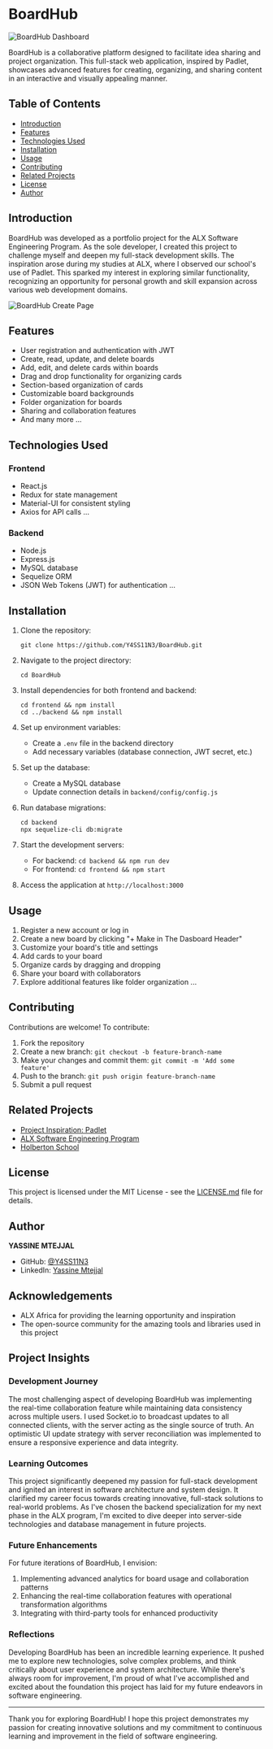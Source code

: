 # BoardHub

![BoardHub Dashboard](https://raw.githubusercontent.com/Y4SS11N3/BoardHub/main/frontend/public/board-backgrounds/dashboard.PNG)

BoardHub is a collaborative platform designed to facilitate idea sharing and project organization. This full-stack web application, inspired by Padlet, showcases advanced features for creating, organizing, and sharing content in an interactive and visually appealing manner.

## Table of Contents
- [Introduction](#introduction)
- [Features](#features)
- [Technologies Used](#technologies-used)
- [Installation](#installation)
- [Usage](#usage)
- [Contributing](#contributing)
- [Related Projects](#related-projects)
- [License](#license)
- [Author](#author)

## Introduction

BoardHub was developed as a portfolio project for the ALX Software Engineering Program. As the sole developer, I created this project to challenge myself and deepen my full-stack development skills. The inspiration arose during my studies at ALX, where I observed our school's use of Padlet. This sparked my interest in exploring similar functionality, recognizing an opportunity for personal growth and skill expansion across various web development domains.

![BoardHub Create Page](https://raw.githubusercontent.com/Y4SS11N3/BoardHub/main/frontend/public/board-backgrounds/BoardCreate_page.PNG)

## Features

- User registration and authentication with JWT
- Create, read, update, and delete boards
- Add, edit, and delete cards within boards
- Drag and drop functionality for organizing cards
- Section-based organization of cards
- Customizable board backgrounds
- Folder organization for boards
- Sharing and collaboration features
- And many more ...

## Technologies Used

### Frontend
- React.js
- Redux for state management
- Material-UI for consistent styling
- Axios for API calls ...

### Backend
- Node.js
- Express.js
- MySQL database
- Sequelize ORM
- JSON Web Tokens (JWT) for authentication ...

## Installation

1. Clone the repository:
   ```
   git clone https://github.com/Y4SS11N3/BoardHub.git
   ```

2. Navigate to the project directory:
   ```
   cd BoardHub
   ```

3. Install dependencies for both frontend and backend:
   ```
   cd frontend && npm install
   cd ../backend && npm install
   ```

4. Set up environment variables:
   - Create a `.env` file in the backend directory
   - Add necessary variables (database connection, JWT secret, etc.)

5. Set up the database:
   - Create a MySQL database
   - Update connection details in `backend/config/config.js`

6. Run database migrations:
   ```
   cd backend
   npx sequelize-cli db:migrate
   ```

7. Start the development servers:
   - For backend: `cd backend && npm run dev`
   - For frontend: `cd frontend && npm start`

8. Access the application at `http://localhost:3000`

## Usage

1. Register a new account or log in
2. Create a new board by clicking "+ Make in The Dasboard Header"
3. Customize your board's title and settings
4. Add cards to your board
5. Organize cards by dragging and dropping
6. Share your board with collaborators
7. Explore additional features like folder organization ...

## Contributing

Contributions are welcome! To contribute:

1. Fork the repository
2. Create a new branch: `git checkout -b feature-branch-name`
3. Make your changes and commit them: `git commit -m 'Add some feature'`
4. Push to the branch: `git push origin feature-branch-name`
5. Submit a pull request

## Related Projects

- [Project Inspiration: Padlet](https://padlet.com)
- [ALX Software Engineering Program](https://www.alxafrica.com)
- [Holberton School](https://www.holbertonschool.com/)

## License

This project is licensed under the MIT License - see the [LICENSE.md](LICENSE.md) file for details.

## Author

**YASSINE MTEJJAL**
- GitHub: [@Y4SS11N3](https://github.com/Y4SS11N3)
- LinkedIn: [Yassine Mtejjal](https://www.linkedin.com/in/yassine-mtejjal/)

## Acknowledgements

- ALX Africa for providing the learning opportunity and inspiration
- The open-source community for the amazing tools and libraries used in this project

## Project Insights

### Development Journey

The most challenging aspect of developing BoardHub was implementing the real-time collaboration feature while maintaining data consistency across multiple users. I used Socket.io to broadcast updates to all connected clients, with the server acting as the single source of truth. An optimistic UI update strategy with server reconciliation was implemented to ensure a responsive experience and data integrity.

### Learning Outcomes

This project significantly deepened my passion for full-stack development and ignited an interest in software architecture and system design. It clarified my career focus towards creating innovative, full-stack solutions to real-world problems. As I've chosen the backend specialization for my next phase in the ALX program, I'm excited to dive deeper into server-side technologies and database management in future projects.

### Future Enhancements

For future iterations of BoardHub, I envision:
1. Implementing advanced analytics for board usage and collaboration patterns
2. Enhancing the real-time collaboration features with operational transformation algorithms
4. Integrating with third-party tools for enhanced productivity

### Reflections

Developing BoardHub has been an incredible learning experience. It pushed me to explore new technologies, solve complex problems, and think critically about user experience and system architecture. While there's always room for improvement, I'm proud of what I've accomplished and excited about the foundation this project has laid for my future endeavors in software engineering.

---

Thank you for exploring BoardHub! I hope this project demonstrates my passion for creating innovative solutions and my commitment to continuous learning and improvement in the field of software engineering.
